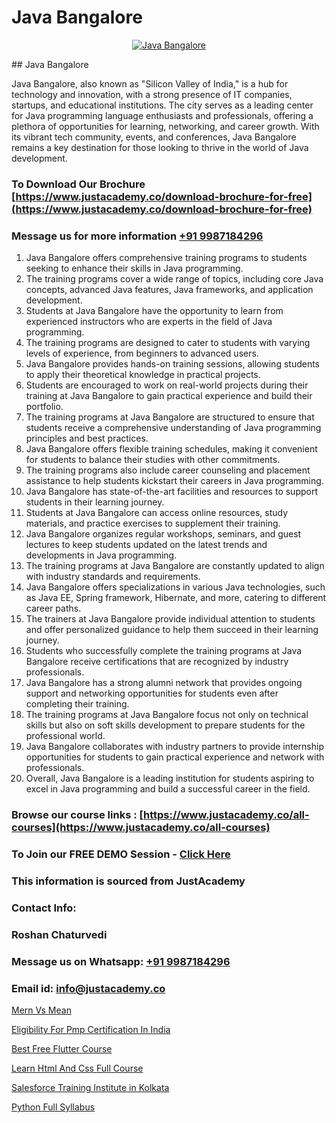 # Java Bangalore

<p align="center">
  <a href="https://justacademy.co/course-detail/core-java-training">
    <img src="https://justacademy.co/storage2/course_image/1677245426_course_image.webp" alt="Java Bangalore">
  </a>
</p>
## Java Bangalore

Java Bangalore, also known as "Silicon Valley of India," is a hub for technology and innovation, with a strong presence of IT companies, startups, and educational institutions. The city serves as a leading center for Java programming language enthusiasts and professionals, offering a plethora of opportunities for learning, networking, and career growth. With its vibrant tech community, events, and conferences, Java Bangalore remains a key destination for those looking to thrive in the world of Java development.
### To Download Our Brochure [https://www.justacademy.co/download-brochure-for-free](https://www.justacademy.co/download-brochure-for-free)
### Message us for more information [+91 9987184296](https://api.whatsapp.com/send?phone=919987184296)
1) Java Bangalore offers comprehensive training programs to students seeking to enhance their skills in Java programming.
2) The training programs cover a wide range of topics, including core Java concepts, advanced Java features, Java frameworks, and application development.
3) Students at Java Bangalore have the opportunity to learn from experienced instructors who are experts in the field of Java programming.
4) The training programs are designed to cater to students with varying levels of experience, from beginners to advanced users.
5) Java Bangalore provides hands-on training sessions, allowing students to apply their theoretical knowledge in practical projects.
6) Students are encouraged to work on real-world projects during their training at Java Bangalore to gain practical experience and build their portfolio.
7) The training programs at Java Bangalore are structured to ensure that students receive a comprehensive understanding of Java programming principles and best practices.
8) Java Bangalore offers flexible training schedules, making it convenient for students to balance their studies with other commitments.
9) The training programs also include career counseling and placement assistance to help students kickstart their careers in Java programming.
10) Java Bangalore has state-of-the-art facilities and resources to support students in their learning journey.
11) Students at Java Bangalore can access online resources, study materials, and practice exercises to supplement their training.
12) Java Bangalore organizes regular workshops, seminars, and guest lectures to keep students updated on the latest trends and developments in Java programming.
13) The training programs at Java Bangalore are constantly updated to align with industry standards and requirements.
14) Java Bangalore offers specializations in various Java technologies, such as Java EE, Spring framework, Hibernate, and more, catering to different career paths.
15) The trainers at Java Bangalore provide individual attention to students and offer personalized guidance to help them succeed in their learning journey.
16) Students who successfully complete the training programs at Java Bangalore receive certifications that are recognized by industry professionals.
17) Java Bangalore has a strong alumni network that provides ongoing support and networking opportunities for students even after completing their training.
18) The training programs at Java Bangalore focus not only on technical skills but also on soft skills development to prepare students for the professional world.
19) Java Bangalore collaborates with industry partners to provide internship opportunities for students to gain practical experience and network with professionals.
20) Overall, Java Bangalore is a leading institution for students aspiring to excel in Java programming and build a successful career in the field.

### Browse our course links : [https://www.justacademy.co/all-courses](https://www.justacademy.co/all-courses) 
### To Join our FREE DEMO Session - [Click Here](https://www.justacademy.co/register-for-course-demo)


### This information is sourced from JustAcademy
### Contact Info:
### Roshan Chaturvedi
### Message us on Whatsapp: [+91 9987184296](https://api.whatsapp.com/send?phone=919987184296)
### Email id: [info@justacademy.co](mailto:info@justacademy.co)
                
[Mern Vs Mean](https://www.linkedin.com/pulse/mern-vs-mean-justacademy-leicester-o4hne?trackingId=8R%2BOLzkTGMW0hSZ6agE9%2FQ%3D%3D&lipi=urn%3Ali%3Apage%3Ad_flagship3_company_admin%3B1N%2B9%2FJq5QI2e255siM24eQ%3D%3D)

[Eligibility For Pmp Certification In India](https://www.linkedin.com/pulse/eligibility-pmp-certification-india-justacademy-mumbai-sm7zc?trackingId=AcwSLn1Y%2FPTUp84RuMLFiQ%3D%3D&lipi=urn%3Ali%3Apage%3Ad_flagship3_showcase_admin%3B4hzOhjOyRsS4BMzXWRzbRw%3D%3D)

[Best Free Flutter Course](https://medium.com/@prempja40/best-free-flutter-course-0367280a3848)

[Learn Html And Css Full Course](https://medium.com/@namusn/learn-html-and-css-full-course-33a3692d19f4)

[Salesforce Training Institute in Kolkata](https://justacademyin.github.io/justacademy/salesforce-training-institute-in-kolkata)

[Python Full Syllabus](https://justacademyin.github.io/justacademy/python-full-syllabus)

